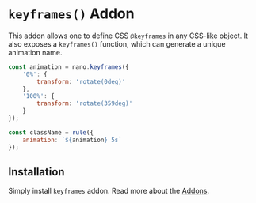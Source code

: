 # `keyframes()` Addon

This addon allows one to define CSS `@keyframes` in any CSS-like object. It also exposes
a `keyframes()` function, which can generate a unique animation name.

```js
const animation = nano.keyframes({
    '0%': {
        transform: 'rotate(0deg)'
    },
    '100%': {
        transform: 'rotate(359deg)'
    }
});

const className = rule({
    animation: `${animation} 5s`
});
```


## Installation

Simply install `keyframes` addon. Read more about the [Addons](./Addons.md).
